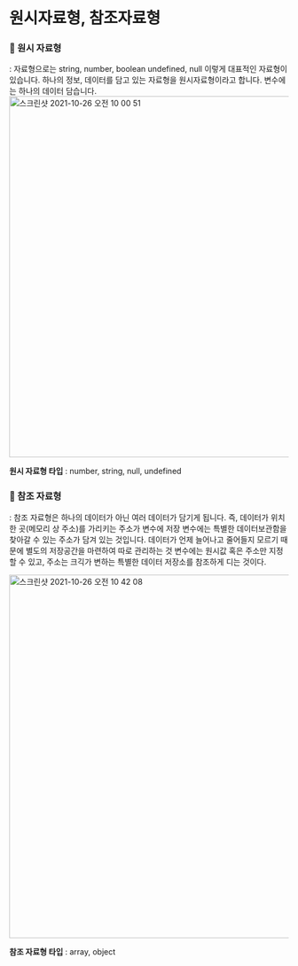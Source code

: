 # 원시자료형, 참조자료형

### 💎 원시 자료형 
: 자료형으로는 string, number, boolean undefined, null 이렇게 대표적인 자료형이 있습니다. 
하나의 정보, 데이터를 담고 있는 자료형을 원시자료형이라고 합니다. 변수에는 하나의 데이터 담습니다. 
<img width="652" alt="스크린샷 2021-10-26 오전 10 00 51" src="https://user-images.githubusercontent.com/80687195/139084423-1c2b6445-8bcb-4478-851b-8e0fd9bfff6b.png">

**원시 자료형 타입** : number, string, null, undefined
### 💎 참조 자료형
: 참조 자료형은 하나의 데이터가 아닌 여러 데이터가 담기게 됩니다. 즉, 데이터가 위치한 곳(메모리 상 주소)를 가리키는 주소가 변수에 저장
변수에는 특별한 데이터보관함을 찾아갈 수 있는 주소가 담겨 있는 것입니다.
데이터가 언제 늘어나고 줄어들지 모르기 때문에 별도의 저장공간을 마련하여 따로 관리하는 것
변수에는 원시값 혹은 주소만 지정할 수 있고, 주소는 크긱가 변하는 특별한 데이터 저장소를 참조하게 디는 것이다.

<img width="656" alt="스크린샷 2021-10-26 오전 10 42 08" src="https://user-images.githubusercontent.com/80687195/139084397-0a06cd82-ce06-4d6c-982a-08e10ec5e1e9.png">

**참조 자료형 타입** : array, object
